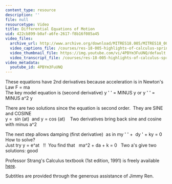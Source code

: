```yaml
---
content_type: resource
description: ''
file: null
resourcetype: Video
title: Differential Equations of Motion
uid: 422cb899-b0af-a6fe-2617-f8b16f085a45
video_files:
  archive_url: http://www.archive.org/download/MITRES18.005/MITRES18_005S10_DiffEqnsMotion_300k.mp4
  video_captions_file: /courses/res-18-005-highlights-of-calculus-spring-2010/87eb8f93612c5f239900902445f8b9f2_4PBYm3FuUNQ.vtt
  video_thumbnail_file: https://img.youtube.com/vi/4PBYm3FuUNQ/default.jpg
  video_transcript_file: /courses/res-18-005-highlights-of-calculus-spring-2010/c6ee7a814a065c89295cd0817f4ab218_4PBYm3FuUNQ.pdf
video_metadata:
  youtube_id: 4PBYm3FuUNQ
---
```


These equations have 2nd derivatives because acceleration is in Newton's Law F = ma  
The key model equation is (second derivative) y ' ' = MINUS y or y ' ' =  MINUS a^2 y  
  
There are two solutions since the equation is second order.  They are SINE and COSINE  
y =  sin (at)  and y = cos (at)    Two derivatives bring back sine and cosine with minus a^2  
  
The next step allows damping (first derivative)  as in my ' ' +  dy ' + ky = 0   How to solve?  
Just try y = e^at   !!  You find that   ma^2 + da + k = 0   Two a's give two solutions: good

Professor Strang's Calculus textbook (1st edition, 1991) is freely available [here](/courses/res-18-001-calculus-online-textbook-spring-2005/).

Subtitles are provided through the generous assistance of Jimmy Ren.
